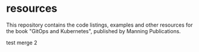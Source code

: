 # resources
This repository contains the code listings, examples and other resources for the book "GitOps and Kubernetes", published by Manning Publications.

test merge 2

